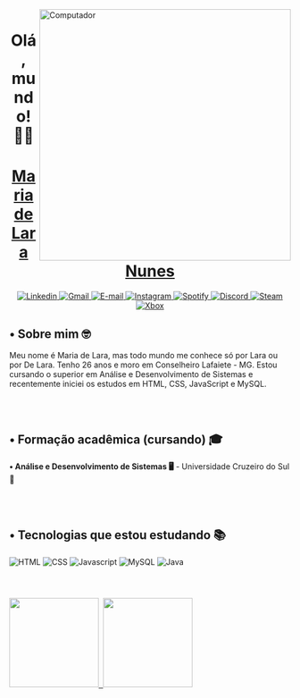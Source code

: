 <img src="https://raw.githubusercontent.com/MicaelliMedeiros/micaellimedeiros/master/image/computer-illustration.png" min-width="400px" max-width="400px" width="450px" align="right" alt="Computador">

<h1 align="center"> Olá, mundo! 🖖🏽</h1>

<a href="https://www.linkedin.com/in/mariadelaranunes/" target="_blank">
    <h1 align="center">
        Maria de Lara Nunes
        </a>
    </h1>
    <div align="center">
    <a href="https://www.linkedin.com/in/mariadelaranunes/" target="_blank">
        <img alt="Linkedin" src="https://img.shields.io/badge/LinkedIn-0077B5?style=for-the-badge&logo=linkedin&logoColor=white">
    </a>
        <a href="mailto:laranunes.pa.ln@gmail.com">
            <img alt="Gmail"src="https://img.shields.io/badge/Gmail-D14836?style=for-the-badge&logo=gmail&logoColor=white">            
        </a>
     <a href="mailto:lara.nunes2@hotmail.com">
        <img alt="E-mail"src="https://img.shields.io/badge/Microsoft_Outlook-0078D4?style=for-the-badge&logo=microsoft-outlook&logoColor=white">
    </a>
    <a href="https://www.instagram.com/nuneslara_/" target="_blank">
        <img alt="Instagram" src="https://img.shields.io/badge/Instagram-E4405F?style=for-the-badge&logo=instagram&logoColor=white">
    </a>
        <a href="https://open.spotify.com/user/nuneslara20" target="_blank">
        <img alt="Spotify" src="https://img.shields.io/badge/Spotify-1ED760?&style=for-the-badge&logo=spotify&logoColor=white">
    </a>
    <a href="https://discord.com/channels/arrobalara" target="_blank">
        <img alt="Discord" src="https://img.shields.io/badge/Discord-7289DA?style=for-the-badge&logo=discord&logoColor=white">
    </a>
    <a href="https://steamcommunity.com/id/arrobalara/" target="_blank">
        <img alt="Steam" src="https://img.shields.io/badge/Steam-000000?style=for-the-badge&logo=steam&logoColor=white">
        </a> 
      <a href="https://account.xbox.com/pt-br/profile?gamertag=arrobalara" target="_blank">
        <img alt="Xbox" src="https://img.shields.io/badge/Xbox-107C10?style=for-the-badge&logo=xbox&logoColor=white">
    </a>
    </div>
          

<h2>  • Sobre mim 🤓</h2>
Meu nome é Maria de Lara, mas todo mundo me conhece só por Lara ou por De Lara. Tenho 26 anos e moro em Conselheiro Lafaiete - MG. Estou cursando o superior em Análise e Desenvolvimento de Sistemas e recentemente iniciei os estudos em HTML, CSS, JavaScript e MySQL.

<br> </br>


<h2> • Formação acadêmica (cursando) 🎓</h2>
<strong> • Análise e Desenvolvimento de Sistemas 🖥️</strong> - Universidade Cruzeiro do Sul 🌟

<br> </br>

<h2> • Tecnologias que estou estudando 📚</h2>
<div>
    <div style="display: inline_block">
               <img align="center" alt="HTML"
            src="https://img.shields.io/badge/HTML5-E34F26?style=for-the-badge&logo=html5&logoColor=white">
        <img align="center" alt="CSS"
            src="https://img.shields.io/badge/CSS3-1572B6?style=for-the-badge&logo=css3&logoColor=white">
         <img align="center" alt="Javascript"
            src="https://img.shields.io/badge/JavaScript-323330?style=for-the-badge&logo=javascript&logoColor=F7DF1E">
        <img align="center" alt="MySQL"
            src="https://img.shields.io/badge/MySQL-00000F?style=for-the-badge&logo=mysql&logoColor=white">
     <img align="center" alt="Java"
            src="https://img.shields.io/badge/Java-ED8B00?style=for-the-badge&logo=java&logoColor=white">
            <br> </br>
</div>
 <div>
    <h1>         </h1> 
    <h1>         </h1>
    

        
  <a href="https://github.com/arrobalara">
  <img height="160em" src="https://github-readme-stats.vercel.app/api?username=arrobalara&show_icons=true&theme=tokyonight&include_all_commits=true&count_private=true"/>&nbsp
  <img height="160em" src="https://github-readme-stats.vercel.app/api/top-langs/?username=arrobalara&layout=compact&langs_count=16&theme=tokyonight"/> </a>
</div>

    
    
     
    
